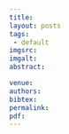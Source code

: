 ```yaml
---
title: 
layout: posts
tags:
 - default
imgsrc: 
imgalt: 
abstract: 

venue: 
authors: 
bibtex: 
permalink:
pdf: 
---
```


